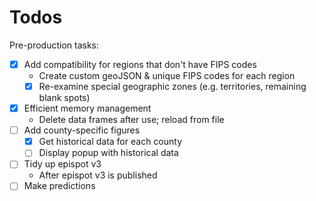 
# Todos

Pre-production tasks:

- [x] Add compatibility for regions that don't have FIPS codes
  - Create custom geoJSON & unique FIPS codes for each region
  - [x] Re-examine special geographic zones (e.g. territories, remaining blank spots)
- [x] Efficient memory management
  - Delete data frames after use; reload from file
- [ ] Add county-specific figures
  - [x] Get historical data for each county
  - [ ] Display popup with historical data
- [ ] Tidy up epispot v3
  - After epispot v3 is published
- [ ] Make predictions

